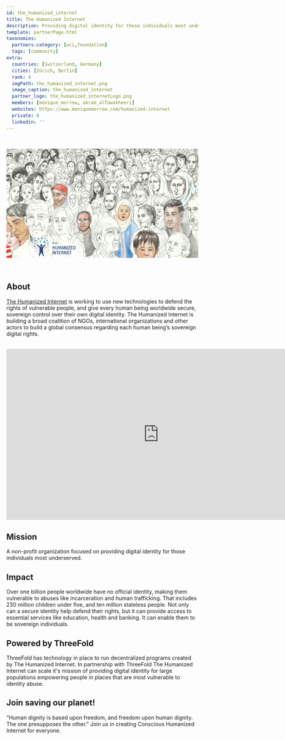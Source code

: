 ```yaml
---
id: the_humanized_internet
title: The Humanized Internet
description: Providing digital identity for those individuals most underserved.
template: partnerPage.html
taxonomies:
  partners-category: [aci,foundation]
  tags: [community]
extra:
  countries: [Switzerland, Germany]
  cities: [Zürich, Berlin]
  rank: 4
  imgPath: the_humanized_internet.png
  image_caption: the_humanized_internet
  partner_logo: the_humanized_internetLogo.png
  members: [monique_morrow, akram_alfawakheeri]
  websites: https://www.moniquemorrow.com/humanized-internet
  private: 0
  linkedin: ''
---
```


<br/>

![the_humanized_internet](the_humanized_internet2.png)

<br/>

## About

[The Humanized Internet](https://www.moniquemorrow.com/humanized-internet) is working to use new technologies to defend the rights of vulnerable people, and give every human being worldwide secure, sovereign control over their own digital identity. The Humanized Internet is building a broad coalition of NGOs, international organizations and other actors to build a global consensus regarding each human being’s sovereign digital rights.

<BR>

<iframe src="https://player.vimeo.com/video/442276485" width="800" height="450" frameborder="0" allow="autoplay; fullscreen" allowfullscreen></iframe>

<BR>

## Mission

A non-profit organization focused on providing digital identity for those individuals most underserved.

## Impact

Over one billion people worldwide have no official identity, making them vulnerable to abuses like incarceration and human trafficking. That includes 230 million children under five, and ten million stateless people. Not only can a secure identity help defend their rights, but it can provide access to essential services like education, health and banking. It can enable them to be sovereign individuals.

## Powered by ThreeFold

ThreeFold has technology in place to run decentralized programs created by The Humanized Internet. In partnership with ThreeFold The Humanized Internet can scale it's mission of providing digital identity for large populations empowering people in places that are most vulnerable to identity abuse.

## Join saving our planet!
 
“Human dignity is based upon freedom, and freedom upon human dignity. The one presupposes the other.” Join us in creating Conscious Humanized Internet for everyone.

<!-- ## TFGrid Solution

### Roadmap

- Q1 2021
  - Integrate on ThreeFold Grid, 3Bot
 -->